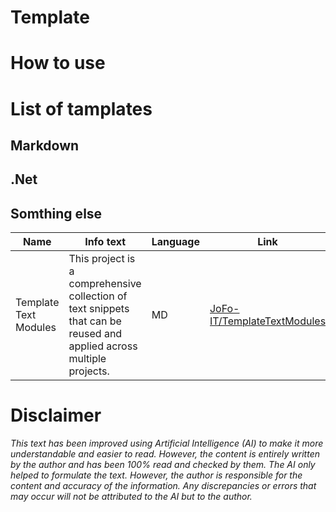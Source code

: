 # Template

# How to use

# List of tamplates

## Markdown

## .Net

## Somthing else

| Name	| Info text	| Language 	| Link 	|
| --- 	| --- 		| --- 		| --- 	|
| Template Text Modules | This project is a comprehensive collection of text snippets that can be reused and applied across multiple projects. | MD | [JoFo-IT/TemplateTextModules](https://github.com/JoFo-IT/TemplateTextModules)

# Disclaimer

*This text has been improved using Artificial Intelligence (AI) to make it more understandable and easier to read. However, the content is entirely written by the author and has been 100% read and checked by them. The AI only helped to formulate the text. However, the author is responsible for the content and accuracy of the information. Any discrepancies or errors that may occur will not be attributed to the AI but to the author.*